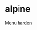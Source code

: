 # alpine
[Menu](https://stavbensimchon.github.io/lab)
[harden](https://raw.githubusercontent.com/StavBenSimchon/lab/main/misc/harden-alpine.sh)

```bash

```
